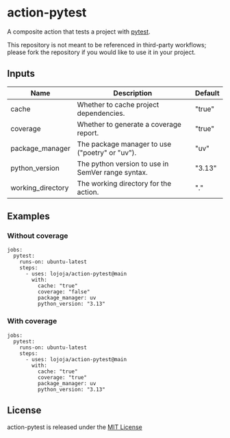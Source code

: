 # action-pytest

A composite action that tests a project with [pytest](https://docs.pytest.org/en/stable/).

This repository is not meant to be referenced in third-party workflows; please fork the repository if you would like to use it in your project.

## Inputs

| Name              | Description                                       | Default |
| ----------------- | ------------------------------------------------- | ------- |
| cache             | Whether to cache project dependencies.            | "true"  |
| coverage          | Whether to generate a coverage report.            | "true"  |
| package_manager   | The package manager to use ("poetry" or "uv").    | "uv"    |
| python_version    | The python version to use in SemVer range syntax. | "3.13"  |
| working_directory | The working directory for the action.             | "."     |

## Examples

### Without coverage

```
jobs:
  pytest:
    runs-on: ubuntu-latest
    steps:
      - uses: lojoja/action-pytest@main
        with:
          cache: "true"
          coverage: "false"
          package_manager: uv
          python_version: "3.13"
```

### With coverage

```
jobs:
  pytest:
    runs-on: ubuntu-latest
    steps:
      - uses: lojoja/action-pytest@main
        with:
          cache: "true"
          coverage: "true"
          package_manager: uv
          python_version: "3.13"
```

## License

action-pytest is released under the [MIT License](./LICENSE)
